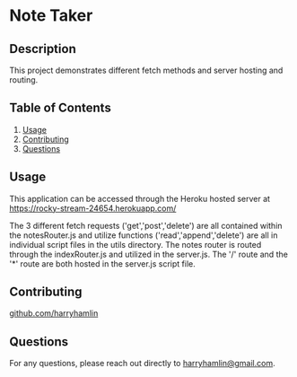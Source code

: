 
# Note Taker

## Description

This project demonstrates different fetch methods and server hosting and routing.

## Table of Contents
1. [Usage](#usage)
2. [Contributing](#contributing)
3. [Questions](#questions)

## Usage

This application can be accessed through the Heroku hosted server at <a href="https://rocky-stream-24654.herokuapp.com/">https://rocky-stream-24654.herokuapp.com/</a>

The 3 different fetch requests ('get','post','delete') are all contained within the notesRouter.js and utilize functions ('read','append','delete') are all in individual script files in the utils directory. The notes router is routed through the indexRouter.js and utilized in the server.js. The '/' route and the '*' route are both hosted in the server.js script file.

## Contributing

<a href="https://github.com/harryhamlin">github.com/harryhamlin</a>

## Questions

For any questions, please reach out directly to <a href="mailto:harryhamlin@gmail.com" target="_blank">harryhamlin@gmail.com</a>.

